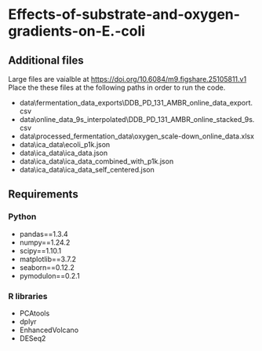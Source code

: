# Effects-of-substrate-and-oxygen-gradients-on-E.-coli

## Additional files
Large files are vaialble at https://doi.org/10.6084/m9.figshare.25105811.v1
Place the these files at the following paths in order to run the code.

- data\fermentation_data_exports\DDB_PD_131_AMBR_online_data_export.csv
- data\online_data_9s_interpolated\DDB_PD_131_AMBR_online_stacked_9s.csv
- data\processed_fermentation_data\oxygen_scale-down_online_data.xlsx
- data\ica_data\ecoli_p1k.json
- data\ica_data\ica_data.json
- data\ica_data\ica_data_combined_with_p1k.json
- data\ica_data\ica_data_self_centered.json

## Requirements
### Python
- pandas==1.3.4
- numpy==1.24.2
- scipy==1.10.1
- matplotlib==3.7.2
- seaborn==0.12.2
- pymodulon==0.2.1
### R libraries
- PCAtools
- dplyr
- EnhancedVolcano
- DESeq2
